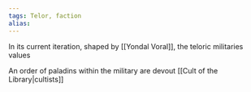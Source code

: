 ```yaml
---
tags: Telor, faction
alias: 
---
```


In its current iteration, shaped by [[Yondal Voral]],  the teloric militaries values 

An order of paladins within the military are devout [[Cult of the Library|cultists]]